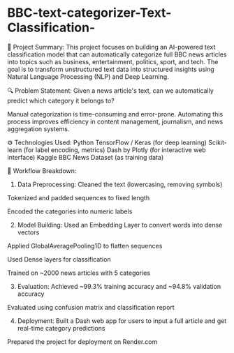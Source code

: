 # BBC-text-categorizer-Text-Classification-

📌 Project Summary:
This project focuses on building an AI-powered text classification model that can automatically categorize full BBC news articles into topics such as business, entertainment, politics, sport, and tech. The goal is to transform unstructured text data into structured insights using Natural Language Processing (NLP) and Deep Learning.

🔍 Problem Statement:
Given a news article's text, can we automatically predict which category it belongs to?

Manual categorization is time-consuming and error-prone. Automating this process improves efficiency in content management, journalism, and news aggregation systems.

⚙️ Technologies Used:
Python
TensorFlow / Keras (for deep learning)
Scikit-learn (for label encoding, metrics)
Dash by Plotly (for interactive web interface)
Kaggle BBC News Dataset (as training data)


📂 Workflow Breakdown:
1. Data Preprocessing:
Cleaned the text (lowercasing, removing symbols)

Tokenized and padded sequences to fixed length

Encoded the categories into numeric labels

2. Model Building:
Used an Embedding Layer to convert words into dense vectors

Applied GlobalAveragePooling1D to flatten sequences

Used Dense layers for classification

Trained on ~2000 news articles with 5 categories

3. Evaluation:
Achieved ~99.3% training accuracy and ~94.8% validation accuracy

Evaluated using confusion matrix and classification report

4. Deployment:
Built a Dash web app for users to input a full article and get real-time category predictions

Prepared the project for deployment on Render.com
